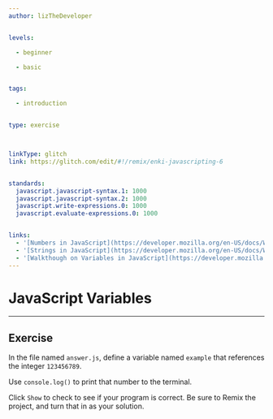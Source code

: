 ```yaml
---
author: lizTheDeveloper


levels:

  - beginner

  - basic


tags:

  - introduction


type: exercise



linkType: glitch
link: https://glitch.com/edit/#!/remix/enki-javascripting-6


standards:
  javascript.javascript-syntax.1: 1000
  javascript.javascript-syntax.2: 1000
  javascript.write-expressions.0: 1000
  javascript.evaluate-expressions.0: 1000


links:
  - '[Numbers in JavaScript](https://developer.mozilla.org/en-US/docs/Web/JavaScript/Reference/Global_Objects/Number){documentation}'
  - '[Strings in JavaScript](https://developer.mozilla.org/en-US/docs/Web/JavaScript/Reference/Global_Objects/String){documentation}'
  - '[Walkthough on Variables in JavaScript](https://developer.mozilla.org/en-US/docs/Learn/JavaScript/First_steps/Variables){walkthrough}'
---
```

# JavaScript Variables
---

## Exercise

In the file named `answer.js`, define a variable named `example` that references the integer `123456789`.

Use `console.log()` to print that number to the terminal.

Click `Show` to check to see if your program is correct.
Be sure to Remix the project, and turn that in as your solution.
